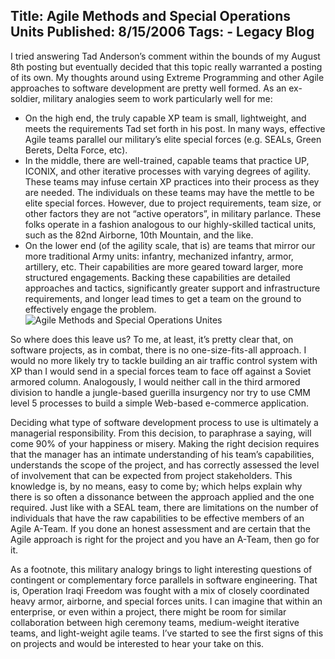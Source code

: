 Title: Agile Methods and Special Operations Units
Published: 8/15/2006
Tags:
    - Legacy Blog
---
I tried answering Tad Anderson’s comment within the bounds of my August 8th posting but eventually decided that this topic really warranted a posting of its own. My thoughts around using Extreme Programming and other Agile approaches to software development are pretty well formed. As an ex-soldier, military analogies seem to work particularly well for me:

* On the high end, the truly capable XP team is small, lightweight, and meets the requirements Tad set forth in his post. In many ways, effective Agile teams parallel our military’s elite special forces (e.g. SEALs, Green Berets, Delta Force, etc).
* In the middle, there are well-trained, capable teams that practice UP, ICONIX, and other iterative processes with varying degrees of agility. These teams may infuse certain XP practices into their process as they are needed. The individuals on these teams may have the mettle to be elite special forces. However, due to project requirements, team size, or other factors they are not “active operators”, in military parlance. These folks operate in a fashion analogous to our highly-skilled tactical units, such as the 82nd Airborne, 10th Mountain, and the like.
* On the lower end (of the agility scale, that is) are teams that mirror our more traditional Army units: infantry, mechanized infantry, armor, artillery, etc. Their capabilities are more geared toward larger, more structured engagements. Backing these capabilities are detailed approaches and tactics, significantly greater support and infrastructure requirements, and longer lead times to get a team on the ground to effectively engage the problem.
    ![Agile Methods and Special Operations Unites](http://s3.beckshome.com/20060815-Agile-Methods-And-Special-Operations-Units.gif)

So where does this leave us? To me, at least, it’s pretty clear that, on software projects, as in combat, there is no one-size-fits-all approach. I would no more likely try to tackle building an air traffic control system with XP than I would send in a special forces team to face off against a Soviet armored column. Analogously, I would neither call in the third armored division to handle a jungle-based guerilla insurgency nor try to use CMM level 5 processes to build a simple Web-based e-commerce application.

Deciding what type of software development process to use is ultimately a managerial responsibility. From this decision, to paraphrase a saying, will come 90% of your happiness or misery. Making the right decision requires that the manager has an intimate understanding of his team’s capabilities, understands the scope of the project, and has correctly assessed the level of involvement that can be expected from project stakeholders. This knowledge is, by no means, easy to come by; which helps explain why there is so often a dissonance between the approach applied and the one required. Just like with a SEAL team, there are limitations on the number of individuals that have the raw capabilities to be effective members of an Agile A-Team. If you done an honest assessment and are certain that the Agile approach is right for the project and you have an A-Team, then go for it.

As a footnote, this military analogy brings to light interesting questions of contingent or complementary force parallels in software engineering. That is, Operation Iraqi Freedom was fought with a mix of closely coordinated heavy armor, airborne, and special forces units. I can imagine that within an enterprise, or even within a project, there might be room for similar collaboration between high ceremony teams, medium-weight iterative teams, and light-weight agile teams. I’ve started to see the first signs of this on projects and would be interested to hear your take on this.